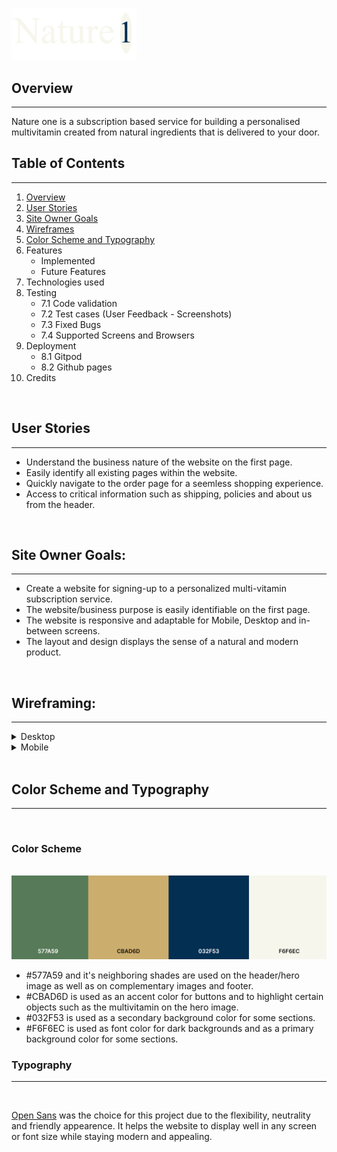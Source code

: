 
<img src="assets/images/logo.png"
     alt="Nature 1 - Project Logo"
     width="200px" />
 
 ## Overview
 ___
 Nature one is a subscription based service for building a personalised multivitamin created from natural ingredients that is delivered to your door.

## Table of Contents
___
 1. [Overview](https://github.com/luciotorelli/nature-one#overview)
 2. [User Stories](https://github.com/luciotorelli/nature-one#user-stories)
 3. [Site Owner Goals](https://github.com/luciotorelli/nature-one#site-owner-goals)
 4. [Wireframes](https://github.com/luciotorelli/nature-one#wireframes)
 5. [Color Scheme and Typography](https://github.com/luciotorelli/nature-one#color-scheme-and-typography)
 6. Features
    * Implemented
    * Future Features
 7. Technologies used
 8. Testing
    * 7.1 Code validation
    * 7.2 Test cases (User Feedback - Screenshots)
    * 7.3 Fixed Bugs
    * 7.4 Supported Screens and Browsers
 9. Deployment
    * 8.1 Gitpod
    * 8.2 Github pages
 10.  Credits

<br>

 ## User Stories
 ___

 * Understand the business nature of the website on the first page.
 * Easily identify all existing pages within the website.
 * Quickly navigate to the order page for a seemless shopping experience. 
 * Access to critical information such as shipping, policies and about us from the header.  

<br>

 ## Site Owner Goals: 
  ___

 * Create a website for signing-up to a personalized multi-vitamin subscription service.
 * The website/business purpose is easily identifiable on the first page. 
 * The website is responsive and adaptable for Mobile, Desktop and in-between screens. 
 * The layout and design displays the sense of a natural and modern product. 

<br>

 ## Wireframing: 
  ___


<details>
   <summary>Desktop</summary>
   
   *  <details>
         <summary>Home</summary>
            <img src="wireframing/desktop-home.png" alt="Wireframing for desktop home page" width="800px" />
      </details>

   *  <details>
         <summary>Order Now</summary>
            <img src="wireframing/desktop-ordernow.png" alt="Wireframing for desktop order now page" width="800px" />
      </details>

   *  <details>
         <summary>Shipping</summary>
            <img src="wireframing/desktop-shipping.png" alt="Wireframing for desktop shipping page" width="800px" />
      </details>

   *  <details>
         <summary>About Us</summary>
            <img src="wireframing/desktop-aboutus.png" alt="Wireframing for desktop about us page" width="800px" />
      </details>            
</details>

<details>
   <summary>Mobile</summary>
      
   *  <details>
         <summary>Home</summary>
            <img src="wireframing/mobile-home.png" alt="Wireframing for mobile home page" width="800px" />
      </details>

   *  <details>
         <summary>Order Now</summary>
            <img src="wireframing/mobile-ordernow.png" alt="Wireframing for mobile order now page" width="800px" />
      </details>

   *  <details>
         <summary>Shipping</summary>
            <img src="wireframing/mobile-shipping.png" alt="Wireframing for mobile shipping page" width="800px" />
      </details>

   *  <details>
         <summary>About Us</summary>
            <img src="wireframing/mobile-aboutus.png" alt="Wireframing for mobile about us page" width="800px" />
      </details>
</details>

<br>

## Color Scheme and Typography
  ___
<br>

### Color Scheme
<br>
<img src="color-scheme/color-scheme.png" alt="Wireframing for mobile about us page" width="800px" />


* #577A59 and it's neighboring shades are used on the header/hero image as well as on complementary images and footer. 
* #CBAD6D is used as an accent color for buttons and to highlight certain objects such as the multivitamin on the hero image.
* #032F53 is used as a secondary background color for some sections.
* #F6F6EC is used as font color for dark backgrounds and as a primary background color for some sections. 

### Typography
___

<br>

[Open Sans](https://fonts.google.com/specimen/Open+Sans) was the choice for this project due to the flexibility, neutrality and friendly appearence. It helps the website to display well in any screen or font size while staying modern and appealing.  